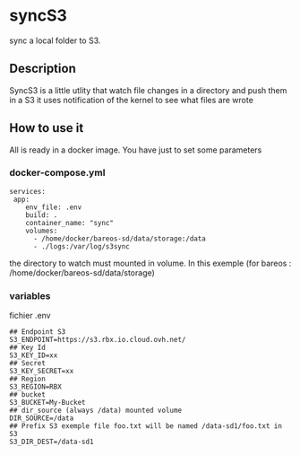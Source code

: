 # syncS3
sync a local folder to S3. 

## Description 
SyncS3 is a little utlity that watch file changes in a directory and push them in a S3 
it uses notification of the kernel to see what files are wrote 

## How to use it 
All is ready in a docker image. You have just to set some parameters 

### docker-compose.yml
```
services: 
 app:
    env_file: .env
    build: .
    container_name: "sync"
    volumes:
      - /home/docker/bareos-sd/data/storage:/data
      - ./logs:/var/log/s3sync
```
the directory to watch must mounted in volume. In this exemple (for bareos : /home/docker/bareos-sd/data/storage)

### variables 
fichier .env
```
## Endpoint S3 
S3_ENDPOINT=https://s3.rbx.io.cloud.ovh.net/
## Key Id
S3_KEY_ID=xx
## Secret
S3_KEY_SECRET=xx
## Region
S3_REGION=RBX
## bucket
S3_BUCKET=My-Bucket
## dir_source (always /data) mounted volume
DIR_SOURCE=/data 
## Prefix S3 exemple file foo.txt will be named /data-sd1/foo.txt in S3
S3_DIR_DEST=/data-sd1 
```

